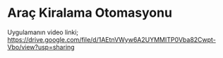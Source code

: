 # Araç Kiralama Otomasyonu
Uygulamanın video linki; https://drive.google.com/file/d/1AEtnVWyw6A2UYMMITP0Vba82Cwpt-Vbo/view?usp=sharing
